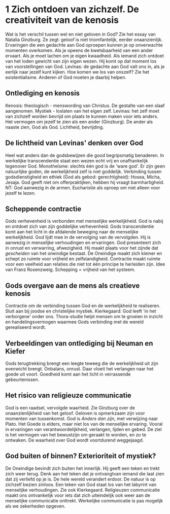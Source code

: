 # 1 Zich ontdoen van zichzelf. De creativiteit van de kenosis
Wat is het verschil tussen wel en niet geloven in God? Zie het essay van Natalia Ginzburg. Ze zegt: geloof is niet triomfantelijk, eerder onaanzienlijk. Ervaringen die een gedachte aan God oproepen kunnen je op onverwachte momenten overkomen. Als je opeens de kwetsbaarheid van een ander ervaart. Als je moet lachen om je eigen kwaadheid. Als iemand zich ontdoet van het loden gewicht van zijn eigen wezen. Hij komt op dat moment los van voorstellingen van God. Levinas: de gedachte aan God valt ons in, als je eerlijk naar jezelf kunt kijken. Hoe komen we los van onszelf? Zie het existentialisme. Anderen of God moeten je daarbij helpen. 
## Ontlediging en kenosis
Kenosis: theologisch - menswording van Christus. De gestalte van een slaaf aangenomen. Mystiek - 
loslaten van het eigen zelf. Levinas: het zelf moet van zichzelf worden bevrijd om plaats te kunnen maken voor iets anders. Het vermogen om jezelf te zien als een ander (Ginzburg). De ander als naaste zien, God als God. Lichtheid, bevrijding. 
## De lichtheid van Levinas' denken over God
Heel wat anders dan de godsbewijzen die good begripsmatig benaderen. In werkelijke transcendentie staat een wezen echt vrij en onafhankelijk tegenover God. Monotheïsme: slechts één god is de 'ware god'. Er zijn geen natuurlijke goden, de werkelijkheid zelf is niet goddelijk. Verbinding tussen godsdienstigheid en ethiek (God als gebod: gerechtigheid): Hosea, Micha, Jesaja. God geeft niet om offerpraktijken, hebben hij vraagt barmhartigheid. NT: God aanwezig in de armen. Eucharistie als oproep om niet alleen voor jezelf te lezen. 
## Scheppende contractie
Gods verhevenheid is verbonden met menselijke werkelijkheid. God is nabij en ontdoet zich van zijn goddelijke verhevenheid. Gods transcendentie komt aan het licht in de afdalende beweging naar de menselijke werkelijkheid. God lijdt mee in de vervolging van de vervolgden.  Hij is aanwezig in menselijke verhoudingen en ervaringen. God presenteert zich in onrust en verwarring, afwezigheid. Hij maakt plaats voor het zijnde dat *gescheiden* van het oneindige bestaat. De Oneindige maakt zich kleiner en schept zo ruimte voor vrijheid en zelfstandigheid. Contractie maakt ruimte voor een veelheid aan relaties die niet tot één principe te herleiden zijn. Idee van Franz Rosenzweig. Schepping = vrijheid van het systeem.
## Gods overgave aan de mens als creatieve kenosis
Contractie om de verbinding tussen God en de werkelijkheid te realiseren. Sluit aan bij joodse en christelijke mystiek. Kierkegaard: God leeft 'in het verborgene' onder ons. Thora-studie helpt mensen om te groeien in inzicht en handelingsvermogen waarmee Gods verbinding met de wereld gerealiseerd wordt. 
## Verbeeldingen van ontlediging bij Neuman en Kiefer
Gods terugtrekking brengt een leegte teweeg die de werkelijkheid uit zijn evenwicht brengt. Onbalans, onrust. Daar vloeit het verlangen naar het goede uit voort. Goedheid komt aan het licht in verrassende gebeurtenissen.
## Het risico van religieuze communicatie
God is een raadsel, vervolgde waarheid. Zie Ginzburg over de onaanzienlijkheid van het geloof. Geloven is opmerkzaam zijn voor momenten van tussenkomst. God is *Anders dan zijn*, met verwijzing naar Plato. Het Goede is elders, maar niet los van de menselijke ervaring. Vooral in ervaringen van verantwoordelijkheid, verlangen, lijden en gebed. De ziel is het vermogen van het bewustzijn om geraakt te worden, en zo te ontwaken. De waarheid over God wordt voortdurend weggejaagd. 
## God buiten of binnen? Exterioriteit of mystiek?
De Oneindige bevindt zich buiten het innerlijk. Hij geeft een teken en trekt zich weer terug. Denk aan het teken dat je ontvangtvan iemand die laat zien dat zij verliefd op je is. De hele wereld verandert erdoor. De natuur is op zichzelf bezien zinloos. Een teken van God staat los van het labyrint van menselijke verhoudingen. Zie ook Kierkegaard. Religieuzen communicatie maakt ons ontvankelijk voor iets dat zich uiteindelijk ook weer aan de menselijke communicatie onttrekt. Werkelijke communicatie is pas mogelijk als we zekerheden opgeven. 
